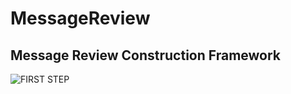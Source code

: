 # MessageReview
**Message Review Construction Framework**
---
![FIRST STEP](//https://www.canva.com/design/DAFsR8LkucY/Aos0fI1MLeXHTr8cybEvHw/edit?utm_content=DAFsR8LkucY&utm_campaign=designshare&utm_medium=link2&utm_source=sharebutton)
